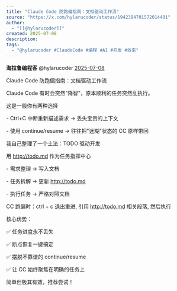 ```yaml
---
title: "Claude Code 防跑偏指南：文档驱动工作流"
source: "https://x.com/hylarucoder/status/1942384701572014401"
author:
  - "[[@hylarucoder]]"
created: 2025-07-08
description:
tags:
  - "@hylarucoder #ClaudeCode #编程 #AI #开发 #效率"
---
```

**海拉鲁编程客** @hylarucoder [2025-07-08](https://x.com/hylarucoder/status/1942384701572014401)

Claude Code 防跑偏指南：文档驱动工作流  
  
Claude Code 有时会突然"降智"，原本顺利的任务突然乱执行。  
  
这是一般你有两种选择  
  
\- Ctrl+C 中断重新描述需求 → 丢失宝贵的上下文

\- 使用 continue/resume → 往往把"迷糊"状态的 CC 原样带回  
  
我自己整理了一个土法：TODO 驱动开发  
  
用 http://todo.md 作为任务指挥中心  
  
\- 需求整理 → 写入文档

\- 任务拆解 → 更新 http://todo.md

\- 执行任务 → 严格对照文档  
  
CC 跑偏时：ctrl + c 退出重进, 引用 http://todo.md 相关段落, 然后执行  
  
核心优势：

✅ 任务进度永不丢失

✅ 断点恢复一键搞定

✅ 摆脱不靠谱的 continue/resume

✅ 让 CC 始终聚焦在明确的任务上  
  
简单但极其有效，推荐尝试！
